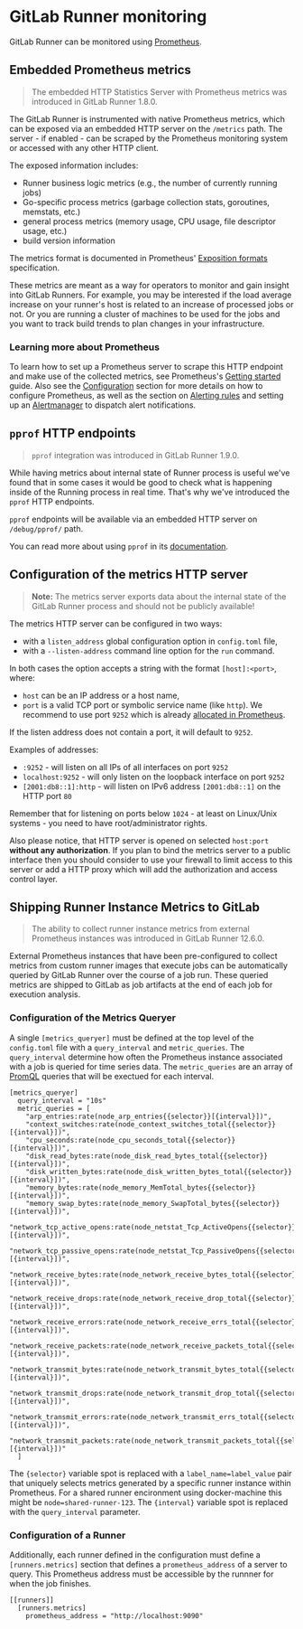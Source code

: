 # GitLab Runner monitoring

GitLab Runner can be monitored using [Prometheus].

## Embedded Prometheus metrics

> The embedded HTTP Statistics Server with Prometheus metrics was
introduced in GitLab Runner 1.8.0.

The GitLab Runner is instrumented with native Prometheus
metrics, which can be exposed via an embedded HTTP server on the `/metrics`
path. The server - if enabled - can be scraped by the Prometheus monitoring
system or accessed with any other HTTP client.

The exposed information includes:

- Runner business logic metrics (e.g., the number of currently running jobs)
- Go-specific process metrics (garbage collection stats, goroutines, memstats, etc.)
- general process metrics (memory usage, CPU usage, file descriptor usage, etc.)
- build version information

The metrics format is documented in Prometheus'
[Exposition formats](https://prometheus.io/docs/instrumenting/exposition_formats/)
specification.

These metrics are meant as a way for operators to monitor and gain insight into
GitLab Runners. For example, you may be interested if the load average increase
on your runner's host is related to an increase of processed jobs or not. Or
you are running a cluster of machines to be used for the jobs and you want to
track build trends to plan changes in your infrastructure.

### Learning more about Prometheus

To learn how to set up a Prometheus server to scrape this HTTP endpoint and
make use of the collected metrics, see Prometheus's [Getting
started](https://prometheus.io/docs/prometheus/latest/getting_started/) guide. Also
see the [Configuration](https://prometheus.io/docs/prometheus/latest/configuration/configuration/)
section for more details on how to configure Prometheus, as well as the section
on [Alerting rules](https://prometheus.io/docs/prometheus/latest/configuration/alerting_rules/) and setting up
an [Alertmanager](https://prometheus.io/docs/alerting/alertmanager/) to
dispatch alert notifications.

## `pprof` HTTP endpoints

> `pprof` integration was introduced in GitLab Runner 1.9.0.

While having metrics about internal state of Runner process is useful
we've found that in some cases it would be good to check what is happening
inside of the Running process in real time. That's why we've introduced
the `pprof` HTTP endpoints.

`pprof` endpoints will be available via an embedded HTTP server on `/debug/pprof/`
path.

You can read more about using `pprof` in its [documentation][go-pprof].

## Configuration of the metrics HTTP server

> **Note:**
The metrics server exports data about the internal state of the
GitLab Runner process and should not be publicly available!

The metrics HTTP server can be configured in two ways:

- with a `listen_address` global configuration option in `config.toml` file,
- with a `--listen-address` command line option for the `run` command.

In both cases the option accepts a string with the format `[host]:<port>`,
where:

- `host` can be an IP address or a host name,
- `port` is a valid TCP port or symbolic service name (like `http`). We recommend to use port `9252` which is already [allocated in Prometheus](https://github.com/prometheus/prometheus/wiki/Default-port-allocations).

If the listen address does not contain a port, it will default to `9252`.

Examples of addresses:

- `:9252` - will listen on all IPs of all interfaces on port `9252`
- `localhost:9252` - will only listen on the loopback interface on port `9252`
- `[2001:db8::1]:http` - will listen on IPv6 address `[2001:db8::1]` on the HTTP port `80`

Remember that for listening on ports below `1024` - at least on Linux/Unix
systems - you need to have root/administrator rights.

Also please notice, that HTTP server is opened on selected `host:port`
**without any authorization**. If you plan to bind the metrics server
to a public interface then you should consider to use your firewall to
limit access to this server or add a HTTP proxy which will add the
authorization and access control layer.

[go-pprof]: https://golang.org/pkg/net/http/pprof/
[prometheus]: https://prometheus.io

## Shipping Runner Instance Metrics to GitLab

> The ability to collect runner instance metrics from external Prometheus instances was introduced in GitLab Runner 12.6.0.

External Prometheus instances that have been pre-configured to collect metrics from custom runner images that execute jobs can be automatically queried by GitLab Runner over the course of a job run. These queried metrics are shipped to GitLab as job artifacts at the end of each job for execution analysis.

### Configuration of the Metrics Queryer

A single `[metrics_queryer]` must be defined at the top level of the `config.toml` file with a `query_interval` and `metric_queries`. The `query_interval` determine how often the Prometheus instance associated with a job is queried for time series data. The `metric_queries` are an array of [PromQL](https://prometheus.io/docs/prometheus/latest/querying/basics) queries that will be exectued for each interval.

```
[metrics_queryer]
  query_interval = "10s"
  metric_queries = [
    "arp_entries:rate(node_arp_entries{{selector}}[{interval}])",
    "context_switches:rate(node_context_switches_total{{selector}}[{interval}])",
    "cpu_seconds:rate(node_cpu_seconds_total{{selector}}[{interval}])",
    "disk_read_bytes:rate(node_disk_read_bytes_total{{selector}}[{interval}])",
    "disk_written_bytes:rate(node_disk_written_bytes_total{{selector}}[{interval}])",
    "memory_bytes:rate(node_memory_MemTotal_bytes{{selector}}[{interval}])",
    "memory_swap_bytes:rate(node_memory_SwapTotal_bytes{{selector}}[{interval}])",
    "network_tcp_active_opens:rate(node_netstat_Tcp_ActiveOpens{{selector}}[{interval}])",
    "network_tcp_passive_opens:rate(node_netstat_Tcp_PassiveOpens{{selector}}[{interval}])",
    "network_receive_bytes:rate(node_network_receive_bytes_total{{selector}}[{interval}])",
    "network_receive_drops:rate(node_network_receive_drop_total{{selector}}[{interval}])",
    "network_receive_errors:rate(node_network_receive_errs_total{{selector}}[{interval}])",
    "network_receive_packets:rate(node_network_receive_packets_total{{selector}}[{interval}])",
    "network_transmit_bytes:rate(node_network_transmit_bytes_total{{selector}}[{interval}])",
    "network_transmit_drops:rate(node_network_transmit_drop_total{{selector}}[{interval}])",
    "network_transmit_errors:rate(node_network_transmit_errs_total{{selector}}[{interval}])",
    "network_transmit_packets:rate(node_network_transmit_packets_total{{selector}}[{interval}])"
  ]
```

The `{selector}` variable spot is replaced with a `label_name=label_value` pair that uniquely selects metrics generated by a specific runner instance within Prometheus. For a shared runner encironment using docker-machine this might be `node=shared-runner-123`. The `{interval}` variable spot is replaced with the `query_interval` parameter.

### Configuration of a Runner

Additionally, each runner defined in the configuration must define a `[runners.metrics]` section that defines a `prometheus_address` of a server to query. This Prometheus address must be accessible by the runnner for when the job finishes.

```
[[runners]]
  [runners.metrics]
    prometheus_address = "http://localhost:9090"
```
